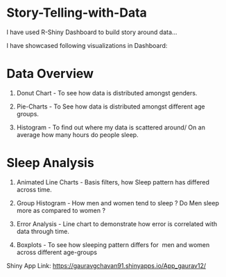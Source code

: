 # Story-Telling-with-Data

I have used R-Shiny Dashboard to build story around data...

I have showcased following visualizations in Dashboard:
# Data Overview
1. Donut Chart - To see how data is distributed amongst genders.

2. Pie-Charts - To See how data is distributed amongst different age groups.

3. Histogram - To find out where my data is scattered around/ On an average how many hours do people sleep.

# Sleep Analysis
1. Animated Line Charts - Basis filters, how Sleep pattern has differed across time.

2. Group Histogram - How men and women tend to sleep ? Do Men sleep more as compared to women ?

3. Error Analysis - Line chart to demonstrate how error is correlated with data through time.

4. Boxplots - To see how sleeping pattern differs for  men and women across different age-groups  


Shiny App Link: https://gauravgchavan91.shinyapps.io/App_gaurav12/

